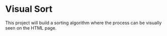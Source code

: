 # Visual Sort

This project will build a sorting algorithm where the process can be visually seen on the HTML page.
